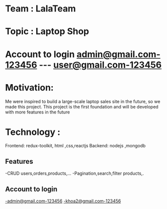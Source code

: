 # Team : LalaTeam

# Topic : Laptop Shop
# Account to login admin@gmail.com-123456 --- user@gmail.com-123456
# Motivation:

Me were inspired to build a large-scale laptop sales site in the future, so we made this project. This project is the first foundation and will be developed with more features in the future

# Technology :

Frontend: redux-toolkit, html ,css,reactjs
Backend: nodejs ,mongodb


## Features
-CRUD users,orders,products,...
-Pagination,search,filter products,.

## Account to login
-admin@gmail.com-123456
-khoa2@gmail.com-123456

